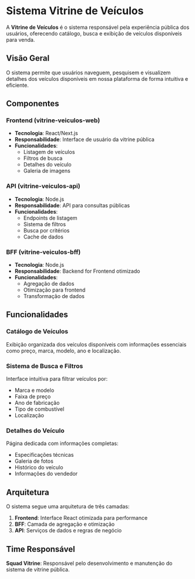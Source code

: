 # Sistema Vitrine de Veículos

A **Vitrine de Veículos** é o sistema responsável pela experiência pública dos usuários, oferecendo catálogo, busca e exibição de veículos disponíveis para venda.

## Visão Geral

O sistema permite que usuários naveguem, pesquisem e visualizem detalhes dos veículos disponíveis em nossa plataforma de forma intuitiva e eficiente.

## Componentes

### Frontend (vitrine-veiculos-web)
- **Tecnologia**: React/Next.js
- **Responsabilidade**: Interface de usuário da vitrine pública
- **Funcionalidades**:
  - Listagem de veículos
  - Filtros de busca
  - Detalhes do veículo
  - Galeria de imagens

### API (vitrine-veiculos-api)  
- **Tecnologia**: Node.js
- **Responsabilidade**: API para consultas públicas
- **Funcionalidades**:
  - Endpoints de listagem
  - Sistema de filtros
  - Busca por critérios
  - Cache de dados   

### BFF (vitrine-veiculos-bff)
- **Tecnologia**: Node.js  
- **Responsabilidade**: Backend for Frontend otimizado
- **Funcionalidades**:
  - Agregação de dados
  - Otimização para frontend
  - Transformação de dados

## Funcionalidades

### Catálogo de Veículos
Exibição organizada dos veículos disponíveis com informações essenciais como preço, marca, modelo, ano e localização.

### Sistema de Busca e Filtros
Interface intuitiva para filtrar veículos por:
- Marca e modelo
- Faixa de preço
- Ano de fabricação
- Tipo de combustível
- Localização

### Detalhes do Veículo
Página dedicada com informações completas:
- Especificações técnicas
- Galeria de fotos
- Histórico do veículo
- Informações do vendedor

## Arquitetura

O sistema segue uma arquitetura de três camadas:

1. **Frontend**: Interface React otimizada para performance
2. **BFF**: Camada de agregação e otimização 
3. **API**: Serviços de dados e regras de negócio

## Time Responsável

**Squad Vitrine**: Responsável pelo desenvolvimento e manutenção do sistema de vitrine pública.